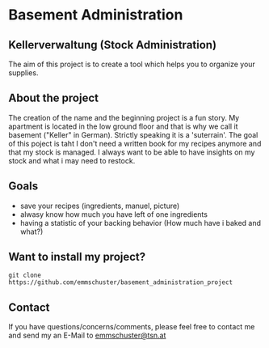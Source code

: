 # Basement Administration 
## Kellerverwaltung (Stock Administration)
The aim of this project is to create a tool which helps you to organize your supplies.
## About the project
The creation of the name and the beginning project is a fun story. My apartment is located in the low ground floor and that is why we call it basement ("Keller" in German). Strictly speaking it is a 'suterrain'.
The goal of this poject is taht I don't need a written book for my recipes anymore and that my stock is managed. I always want to be able to have insights on my stock and what i may need to restock.
## Goals
- save your recipes (ingredients, manuel, picture)
- alwasy know how much you have left of one ingredients
- having a statistic of your backing behavior (How much have i baked and what?)
## Want to install my project?
```
git clone https://github.com/emmschuster/basement_administration_project
```
## Contact
If you have questions/concerns/comments, please feel free to contact me and send my an E-Mail to emmschuster@tsn.at
